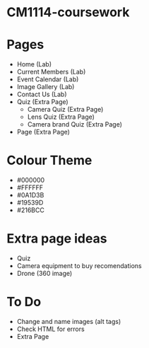 # CM1114-coursework

# Pages

- Home (Lab)
- Current Members (Lab)
- Event Calendar (Lab)
- Image Gallery (Lab)
- Contact Us (Lab)
- Quiz (Extra Page)
    - Camera Quiz (Extra Page)
    - Lens Quiz (Extra Page)
    - Camera brand Quiz (Extra Page)
- Page (Extra Page)


# Colour Theme

- #000000
- #FFFFFF
- #0A1D3B 
- #19539D 
- #216BCC 

# Extra page ideas

- Quiz
- Camera equipment to buy recomendations 
- Drone (360 image)

# To Do

- Change and name images (alt tags)
- Check HTML for errors
- Extra Page
